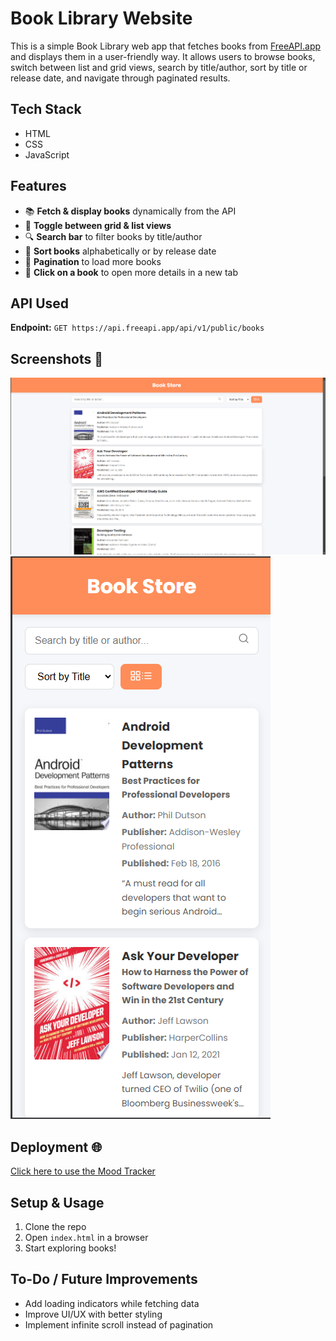 # Book Library Website

This is a simple Book Library web app that fetches books from [FreeAPI.app](https://freeapi.hashnode.space/api-guide/apireference/getBooks) and displays them in a user-friendly way. It allows users to browse books, switch between list and grid views, search by title/author, sort by title or release date, and navigate through paginated results.

## Tech Stack
- HTML
- CSS
- JavaScript

## Features
- 📚 **Fetch & display books** dynamically from the API
- 🔄 **Toggle between grid & list views**
- 🔍 **Search bar** to filter books by title/author
- 🔢 **Sort books** alphabetically or by release date
- 📖 **Pagination** to load more books
- 🔗 **Click on a book** to open more details in a new tab

## API Used
**Endpoint:** `GET https://api.freeapi.app/api/v1/public/books`

## Screenshots 📸
![pc Version](./img/ss1.png)
![Mobile Version](./img/ss2.png)

## Deployment 🌐
[Click here to use the Mood Tracker](https://book-store-ten-theta.vercel.app/)

## Setup & Usage
1. Clone the repo
2. Open `index.html` in a browser
3. Start exploring books!

## To-Do / Future Improvements
- Add loading indicators while fetching data
- Improve UI/UX with better styling
- Implement infinite scroll instead of pagination



